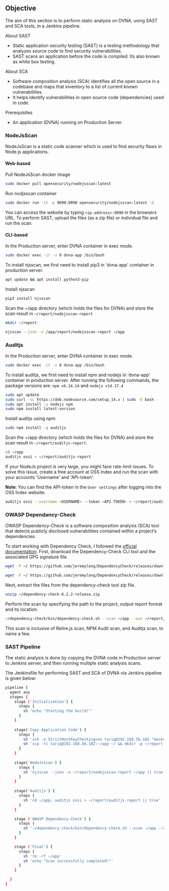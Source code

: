 ## **Objective**

The aim of this section is to perform static analysis on DVNA, using SAST and SCA tools, in a Jenkins pipeline.

About SAST

-   Static application security testing (SAST) is a testing methodology that analyzes source code to find security vulnerabilities.
-   SAST scans an application before the code is compiled. Its also known as white box testing.

About SCA

- Software composition analysis (SCA) identifies all the open source in a codebase and maps that inventory to a list of current known vulnerabilities.
- It helps identify vulnerabilities in open source code (dependencies) used in code.

Prerequisites

-   An application (DVNA) running on Production Server.

### **NodeJsScan**

NodeJsScan is a static code scanner which is used to find security flaws in Node.js applications.

#### Web-based 

Pull NodeJsScan docker image

```bash
sudo docker pull opensecurity/nodejsscan:latest
```
    
Run nodjsscan container

```bash
sudo docker run -it -p 9090:9090 opensecurity/nodejsscan:latest -d
```
    
You can access the website by typing `<ip-address>:9090` in the browsers URL. To perform SAST, upload the files (as a zip file) or individual file and run the scan.

#### CLI-based

In the Production server, enter DVNA container in exec mode.

```bash
sudo docker exec -it -u 0 dvna-app /bin/bash
```

To install njsscan, we first need to install pip3 in 'dvna-app' container in production server.

```bash
apt update && apt install python3-pip
```

Install njsscan

```bash
pip3 install njsscan
```

Scan the ~/app directory (which holds the files for DVNA) and store the scan result in `~/report/nodejsscan-report`

```bash
mkdir ~/report

njsscan --json -o /app/report/nodejsscan-report ~/app
```

### **Auditjs**

In the Production server, enter DVNA container in exec mode.

```bash
sudo docker exec -it -u 0 dvna-app /bin/bash
```

To install auditjs, we first need to install npm and nodejs in 'dvna-app' container in production server. After running the following commands, the package versions are: `npm v6.14.14` and `nodejs v14.17.4`

```bash
sudo apt update
sudo curl -sL https://deb.nodesource.com/setup_14.x | sudo -E bash -
sudo apt install -y nodejs npm 
sudo npm install latest-version
```

Install auditjs using npm

```bash
sudo npm install -g auditjs
```

Scan the ~/app directory (which holds the files for DVNA) and store the scan result in `~/report/auditjs-report`. 

```bash
cd ~/app
auditjs ossi > ~/report/auditjs-report
```

If your NodeJs project is very large, you might face rate-limit issues. To solve this issue, create a free account
at OSS Index and run the scan with your accounts 'Username' and 'API-token'. 

**Note**: You can find the API-token in the `User settings` after logging into the OSS Index website.

```bash
auditjs ossi --username <USERNAME> --token <API-TOKEN> > ~/report/auditjs-report
```

### **OWASP Dependancy-Check**

OWASP Dependency-Check is a software composition analysis (SCA) tool that detects publicly disclosed vulnerabilities contained within a project’s dependencies.

To start working with Dependency Check, I followed the [official documentation](https://jeremylong.github.io/DependencyCheck/dependency-check-cli/index.html). First, download the Dependency-Check CLI tool and the associated GPG signature file.

```bash
wget -P ~/ https://github.com/jeremylong/DependencyCheck/releases/download/v6.2.2/dependency-check-6.2.2-release.zip

wget -P ~/ https://github.com/jeremylong/DependencyCheck/releases/download/v6.2.2/dependency-check-6.2.2-release.zip.asc
```

Next, extract the files from the dependency-check tool zip file.

```bash
unzip ~/dependency-check-6.2.2-release.zip
```

Perform the scan by specifying the path to the project, output report format and its location.

```bash
~/dependency-check/bin/dependency-check.sh --scan ~/app --out ~/report/dependency-check-report --format JSON --prettyPrint
```

This scan is inclusive of Retire.js scan, NPM Audit scan, and Auditjs scan, to name a few.

### **SAST Pipeline**

The static analysis is done by copying the DVNA code in Production server to Jenkins server, and then running multiple static analysis scans.

The Jenkinsfile for performing SAST and SCA of DVNA via Jenkins pipeline is given below:

```bash
pipeline {
  agent any
  stages {
    stage ('Initialization') {
      steps {
        sh 'echo "Starting the build!"'
      }
    }
    
    stage('Copy Application Code') {
      steps {
        sh 'ssh -o StrictHostKeyChecking=no tariq@192.168.56.102 "docker start dvna-mysql && docker start dvna-app; docker cp dvna-app:/app/ ~/; docker stop dvna-app && docker stop dvna-mysql;"'
        sh 'scp -rC tariq@192.168.56.102:~/app ~/ && mkdir -p ~/report'
      }
    }
    
    stage('NodeJsScan') {
      steps {
        sh 'njsscan --json -o ~/report/nodejsscan-report ~/app || true'
      }
    }
    
    stage('Auditjs') {
      steps {
        sh 'cd ~/app; auditjs ossi > ~/report/auditjs-report || true'
      }
    }

    stage ('OWASP Dependency-Check') {
      steps {
        sh '~/dependency-check/bin/dependency-check.sh --scan ~/app --out ~/report/dependency-check-report --format JSON --prettyPrint || true'
      }
    }

    stage ('Final') {
      steps {
        sh 'rm -rf ~/app'
        sh 'echo "Scan successfully completed!"'
      }
    }

  }
}

```
